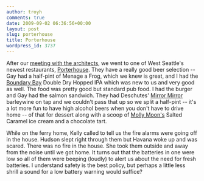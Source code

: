 ```yaml
---
author: troyh
comments: true
date: 2009-09-02 06:36:56+00:00
layout: post
slug: porterhouse
title: Porterhouse
wordpress_id: 3737
---
```


After our [meeting with the architects](http://troyandgay.com/blog/2009/09/01/back-to-the-house/), we went to one of West Seattle's newest restaurants, [Porterhouse](http://www.yelp.com/biz/porterhouse-seattle). They have a really good beer selection -- Gay had a half-pint of Menage a Frog, which we knew is great, and I had the [Boundary Bay](http://www.bbaybrewery.com/) Double Dry Hopped IPA which was new to us and very good as well. The food was pretty good but standard pub food. I had the burger and Gay had the salmon sandwich. They had Deschutes' [Mirror Mirror](http://www.deschutesbrewery.com/brews/reserve-series/mirror-mirror/default.aspx) barleywine on tap and we couldn't pass that up so we split a half-pint -- it's a lot more fun to have high alcohol beers when you don't have to drive home -- of that for dessert along with a scoop of [Molly Moon's](http://www.mollymoonicecream.com/) Salted Caramel ice cream and a chocolate tart.

While on the ferry home, Kelly called to tell us the fire alarms were going off in the house. Hudson slept right through them but Havana woke up and was scared. There was no fire in the house. She took them outside and away from the noise until we got home. It turns out that the batteries in one were low so all of them were beeping (loudly) to alert us about the need for fresh batteries. I understand safety is the best policy, but perhaps a little less shrill a sound for a low battery warning would suffice?
